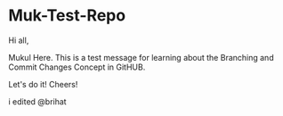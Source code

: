 # Muk-Test-Repo

Hi all,

Mukul Here. This is a test message for learning about the Branching and Commit Changes Concept in GitHUB.

Let's do it!
Cheers!


i edited @brihat
